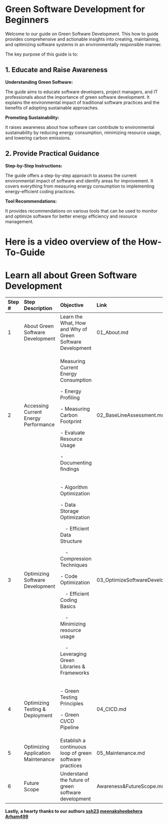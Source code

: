 # Green Software Development for Beginners

Welcome to our guide on Green Software Development. This how to guide provides comprehensive and actionable insights into creating, maintaining, and optimizing software systems in an environmentally responsible manner. 

The key purpose of this guide is to:

## 1. Educate and Raise Awareness

**Understanding Green Software:**

The guide aims to educate software developers, project managers, and IT professionals about the importance of green software development. It explains the environmental impact of traditional software practices and the benefits of adopting sustainable approaches.

**Promoting Sustainability:**

It raises awareness about how software can contribute to environmental sustainability by reducing energy consumption, minimizing resource usage, and lowering carbon emissions.

## 2. Provide Practical Guidance

**Step-by-Step Instructions:**

The guide offers a step-by-step approach to assess the current environmental impact of software and identify areas for improvement. It covers everything from measuring energy consumption to implementing energy-efficient coding practices.

**Tool Recommendations:**

It provides recommendations on various tools that can be used to monitor and optimize software for better energy efficiency and resource management.


# Here is a video overview of the How-To-Guide


# Learn all about Green Software Development
|Step #|Step Description|Objective|Link|
| :- | :- | :- | :- |
|1|About Green Software Development|Learn the What, How and Why of Green Software Development|01\_About.md|
|2|Accessing Current Energy Performance|<p>Measuring Current Energy Consumption</p><p>- Energy Profiling</p><p>- Measuring Carbon Footprint</p><p>- Evaluate Resource Usage</p><p>- Documenting findings</p>|02\_BaseLineAssessment.md|
|3|Optimizing Software Development|<p>- Algorithm Optimization</p><p>- Data Storage Optimization</p><p>&emsp;- Efficient Data Structure</p><p>&emsp;- Compression Techniques</p><p>- Code Optimization</p><p>&emsp;- Efficient Coding Basics</p><p>&emsp;- Minimizing resource usage</p><p>&emsp;- Leveraging Green Libraries & Frameworks</p>|03\_OptimizeSoftwareDevelopment.md|
|4|Optimizing Testing & Deployment|<p>- Green Testing Principles</p><p>- Green CI/CD Pipeline</p>|04\_CICD.md|
|5|Optimizing Application Maintenance|Establish a continuous loop of green software practices|05\_Maintenance.md|
|6|Future Scope|Understand the future of green software development|Awareness&FutureScope.md|




**Lastly, a hearty thanks to our authors
[ssh23](https://github.com/Irenekayla/Green-Software-development/commits?author=ssh23)
[meenaksheebehera](https://github.com/Irenekayla/Green-Software-development/commits?author=meenaksheebehera)
[Arham499](https://github.com/Irenekayla/Green-Software-development/commits?author=Arham499)**
